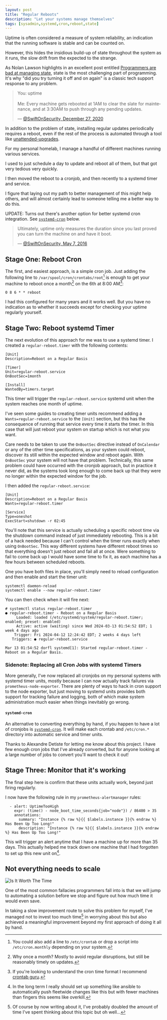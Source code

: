 ```yaml
---
layout: post
title: "Regular Reboots"
description: "Let your systems manage themselves"
tags: [sysadmin,systemd,cron,reboot,state]
---
```


Uptime is often considered a measure of system reliability,
an indication that the running software is stable and can be counted on.

However, this hides the insidious build-up of state throughout the system as
it runs, the slow drift from the expected to the strange.

As Nolan Lawson highlights in an excellent post entitled
[Programmers are bad at managing state](https://nolanlawson.com/2020/12/29/programmers-are-bad-at-managing-state/),
state is the most challenging part of programming.
It's why "did you try turning it off and on again" is a classic tech support
response to any problem.

<blockquote class="twitter-tweet"><p lang="en" dir="ltr">You: uptime<br><br>Me: Every machine gets rebooted at 1AM to clear the slate for maintenance, and at 3:30AM to push through any pending updates.</p>&mdash; <a href="https://twitter.com/SwiftOnSecurity/status/1343079557910433797">@SwiftOnSecurity, December 27, 2020</a></blockquote>

In addition to the problem of state, installing regular updates periodically
requires a reboot, even if the rest of the process is automated through a
tool like [unattended-upgrades](https://wiki.debian.org/UnattendedUpgrades).

For my personal homelab, I manage a handful of different machines running
various services.

I used to just schedule a day to update and reboot all of them, but that
got very tedious very quickly.

I then moved the reboot to a cronjob,
and then recently to a systemd timer and service.

I figure that laying out my path to better management of this might help
others, and will almost certainly lead to someone telling me a better way
to do this.

UPDATE: Turns out there's another option for better systemd cron integration.
See [`systemd-cron`](#systemd-cron) below.

<blockquote class="twitter-tweet"><p lang="en" dir="ltr">Ultimately, uptime only measures the duration since you last proved you can turn the machine on and have it boot.</p>&mdash; <a href="https://twitter.com/SwiftOnSecurity/status/728812283535626242">@SwiftOnSecurity, May 7, 2016</a></blockquote>

## Stage One: Reboot Cron

The first, and easiest approach, is a simple cron job.
Just adding the following line to `/var/spool/cron/crontabs/root`[^cronoptions]
is enough to get your machine to reboot once a month[^monthly] on the 6th at 8:00 AM[^cronformat]:
```
0 8 6 * * reboot
```

I had this configured for many years and it works well.
But you have no indication as to whether it succeeds except for checking
your uptime regularly yourself.

[^monthly]: Why once a month? Mostly to avoid regular disruptions, but still be reasonably timely on updates.

[^cronoptions]: You could also add a line to `/etc/crontab` or drop a script into `/etc/cron.monthly` depending on your system.

[^cronformat]: If you're looking to understand the cron time format I recommend [crontab guru](https://crontab.guru/).

## Stage Two: Reboot systemd Timer

The next evolution of this approach for me was to use a systemd timer.
I created a `regular-reboot.timer` with the following contents:
```
[Unit]
Description=Reboot on a Regular Basis

[Timer]
Unit=regular-reboot.service
OnBootSec=1month

[Install]
WantedBy=timers.target
```

This timer will trigger the `regular-reboot.service` systemd unit
when the system reaches one month of uptime.

I've seen some guides to creating timer units recommend adding
a `Wants=regular-reboot.service` to the `[Unit]` section,
but this has the consequence of running that service every time it starts the
timer. In this case that will just reboot your system on startup which is
not what you want.

Care needs to be taken to use the `OnBootSec` directive instead of
`OnCalendar` or any of the other time specifications, as your system could
reboot, discover its still within the expected window and reboot again.
With `OnBootSec` your system will not have that problem.
Technically, this same problem could have occurred with the cronjob approach,
but in practice it never did, as the systems took long enough to come back
up that they were no longer within the expected window for the job.

I then added the `regular-reboot.service`:
```
[Unit]
Description=Reboot on a Regular Basis
Wants=regular-reboot.timer

[Service]
Type=oneshot
ExecStart=shutdown -r 02:45
```

You'll note that this service is actually scheduling a specific reboot time
via the shutdown command instead of just immediately rebooting.
This is a bit of a hack needed because I can't control when the timer
runs exactly when using `OnBootSec`.
This way different systems have different reboot times so that everything
doesn't just reboot and fail all at once. Were something to fail to come
back up I would have some time to fix it, as each machine has a few hours
between scheduled reboots.


One you have both files in place, you'll simply need to reload configuration
and then enable and start the timer unit:
```
systemctl daemon-reload
systemctl enable --now regular-reboot.timer
```

You can then check when it will fire next:
```
# systemctl status regular-reboot.timer
● regular-reboot.timer - Reboot on a Regular Basis
     Loaded: loaded (/etc/systemd/system/regular-reboot.timer; enabled; preset: enabled)
     Active: active (waiting) since Wed 2024-03-13 01:54:52 EDT; 1 week 4 days ago
    Trigger: Fri 2024-04-12 12:24:42 EDT; 2 weeks 4 days left
   Triggers: ● regular-reboot.service

Mar 13 01:54:52 dorfl systemd[1]: Started regular-reboot.timer - Reboot on a Regular Basis.
```

### Sidenote: Replacing all Cron Jobs with systemd Timers
More generally, I've now replaced all cronjobs on my personal systems with
systemd timer units, mostly because I can now actually track failures via
`prometheus-node-exporter`. There are plenty of ways to hack in cron support
to the node exporter, but just moving to systemd units provides both
support for tracking failure and logging,
both of which make system administration much easier when things inevitably
go wrong.

#### `systemd-cron`
An alternative to converting everything by hand, if you happen to have
a lot of cronjobs is
[`systemd-cron`](https://github.com/systemd-cron/systemd-cron).
It will make each crontab and `/etc/cron.*` directory into automatic
service and timer units.

Thanks to Alexandre Detiste for letting me know about this project.
I have few enough cron jobs that I've already converted, but
for anyone looking at a large number of jobs to convert
you'll want to check it out!

## Stage Three: Monitor that it's working

The final step here is confirm that these units actually work, beyond just
firing regularly.

I now have the following rule in my `prometheus-alertmanager` rules:
```
  - alert: UptimeTooHigh
    expr: (time() - node_boot_time_seconds{job="node"}) / 86400 > 35
    annotations:
      summary: "Instance {% raw %}{{ $labels.instance }}{% endraw %} Has Been Up Too Long!"
      description: "Instance {% raw %}{{ $labels.instance }}{% endraw %} Has Been Up Too Long!"
```

This will trigger an alert anytime that I have a machine up for more than 35
days. This actually helped me track down one machine that I had forgotten to
set up this new unit on[^configmanagement].

[^configmanagement]: In the long term I really should set up something like ansible to automatically push fleetwide changes like this but with fewer machines than fingers this seems like overkill.

## Not everything needs to scale
![Is It Worth The Time](https://imgs.xkcd.com/comics/is_it_worth_the_time.png)

One of the most common fallacies programmers fall into is that we will jump
to automating a solution before we stop and figure out how much time it would even save.

In taking a slow improvement route to solve this problem for myself,
I've managed not to invest too much time[^article] in worrying about this
but also achieved a meaningful improvement beyond my first approach of doing it
all by hand.

[^article]: Of course by now writing about it, I've probably doubled the amount of time I've spent thinking about this topic but oh well...
